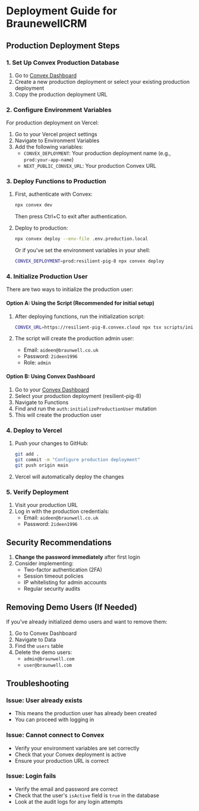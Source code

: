 # Deployment Guide for BraunewellCRM

## Production Deployment Steps

### 1. Set Up Convex Production Database

1. Go to [Convex Dashboard](https://dashboard.convex.dev)
2. Create a new production deployment or select your existing production deployment
3. Copy the production deployment URL

### 2. Configure Environment Variables

For production deployment on Vercel:

1. Go to your Vercel project settings
2. Navigate to Environment Variables
3. Add the following variables:
   - `CONVEX_DEPLOYMENT`: Your production deployment name (e.g., `prod:your-app-name`)
   - `NEXT_PUBLIC_CONVEX_URL`: Your production Convex URL

### 3. Deploy Functions to Production

1. First, authenticate with Convex:
   ```bash
   npx convex dev
   ```
   Then press Ctrl+C to exit after authentication.

2. Deploy to production:
   ```bash
   npx convex deploy --env-file .env.production.local
   ```

   Or if you've set the environment variables in your shell:
   ```bash
   CONVEX_DEPLOYMENT=prod:resilient-pig-8 npx convex deploy
   ```

### 4. Initialize Production User

There are two ways to initialize the production user:

#### Option A: Using the Script (Recommended for initial setup)

1. After deploying functions, run the initialization script:
   ```bash
   CONVEX_URL=https://resilient-pig-8.convex.cloud npx tsx scripts/init-production-user.ts
   ```

2. The script will create the production admin user:
   - Email: `aideen@braunwell.co.uk`
   - Password: `2ideen1996`
   - Role: `admin`

#### Option B: Using Convex Dashboard

1. Go to your [Convex Dashboard](https://dashboard.convex.dev)
2. Select your production deployment (resilient-pig-8)
3. Navigate to Functions
4. Find and run the `auth:initializeProductionUser` mutation
5. This will create the production user

### 4. Deploy to Vercel

1. Push your changes to GitHub:
   ```bash
   git add .
   git commit -m "Configure production deployment"
   git push origin main
   ```

2. Vercel will automatically deploy the changes

### 5. Verify Deployment

1. Visit your production URL
2. Log in with the production credentials:
   - Email: `aideen@braunwell.co.uk`
   - Password: `2ideen1996`

## Security Recommendations

1. **Change the password immediately** after first login
2. Consider implementing:
   - Two-factor authentication (2FA)
   - Session timeout policies
   - IP whitelisting for admin accounts
   - Regular security audits

## Removing Demo Users (If Needed)

If you've already initialized demo users and want to remove them:

1. Go to Convex Dashboard
2. Navigate to Data
3. Find the `users` table
4. Delete the demo users:
   - `admin@braunwell.com`
   - `user@braunwell.com`

## Troubleshooting

### Issue: User already exists
- This means the production user has already been created
- You can proceed with logging in

### Issue: Cannot connect to Convex
- Verify your environment variables are set correctly
- Check that your Convex deployment is active
- Ensure your production URL is correct

### Issue: Login fails
- Verify the email and password are correct
- Check that the user's `isActive` field is `true` in the database
- Look at the audit logs for any login attempts
